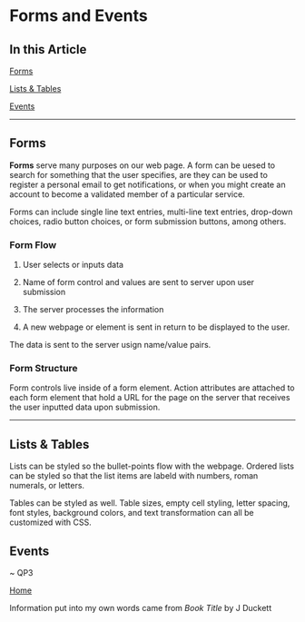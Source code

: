 # Forms and Events

## In this Article

[Forms](#topic1)

[Lists & Tables](#topic2)

[Events](#topic3)

---

<a name="topic1"></a>

## Forms

**Forms** serve many purposes on our web page.  A form can be uesed to search for something that the user specifies, are they can be used to register a personal email to get notifications, or when you might create an account to become a validated member of a particular service.

Forms can include single line text entries, multi-line text entries, drop-down choices, radio button choices, or form submission buttons, among others.

### Form Flow

1. User selects or inputs data

2. Name of form control and values are sent to server upon user submission

3. The server processes the information

4. A new webpage or element is sent in return to be displayed to the user. 

The data is sent to the server usign name/value pairs.

### Form Structure

Form controls live inside of a form element. Action attributes are attached to each form element that hold a URL for the page on the server that receives the user inputted data upon submission.

---

<a name="topic2"></a>

## Lists & Tables

Lists can be styled so the bullet-points flow with the webpage. Ordered lists can be styled so that the list items are labeld with numbers, roman numerals, or letters.

Tables can be styled as well. Table sizes, empty cell styling, letter spacing, font styles, background colors, and text transformation can all be customized with CSS. 

<a name="topic3"></a>

## Events



~ QP3

[Home](../README.md)

Information put into my own words came from *Book Title* by J Duckett

